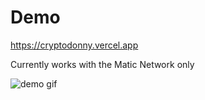 # Demo

https://cryptodonny.vercel.app

Currently works with the Matic Network only

![demo gif](./docs-files/demo.gif)
